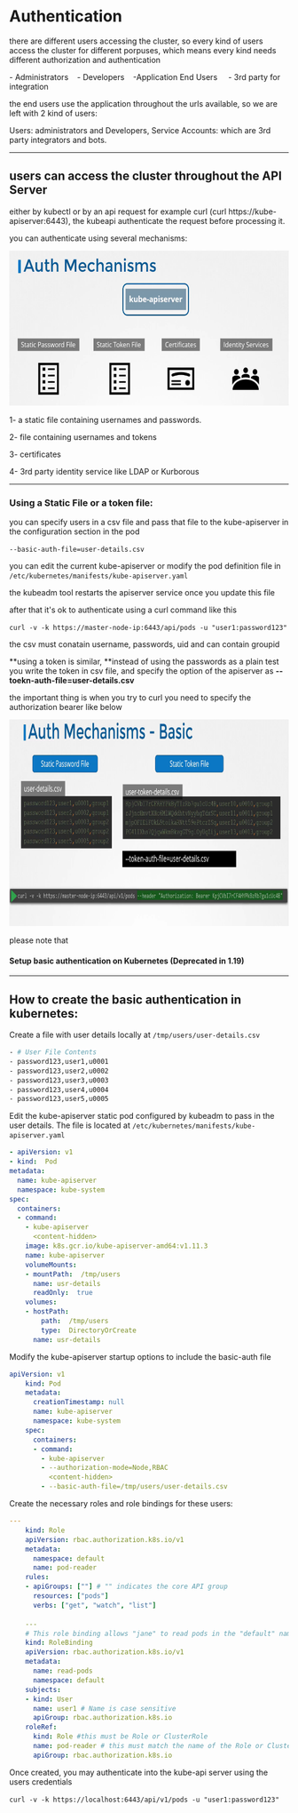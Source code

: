 # Authentication

there are different users accessing the cluster, so every kind of users access the cluster for different porpuses, which means every kind needs different authorization and authentication

\- Administrators    - Developers    -Application End Users     - 3rd party for integration

the end users use the application throughout the urls available, so we are left with 2 kind of users:

Users: administrators and Developers, Service Accounts: which are 3rd party integrators and bots.

* * *

## users can access the cluster throughout the API Server

either by kubectl or by an api request for example curl (curl https://kube-apiserver:6443), the kubeapi authenticate the request before processing it.

you can authenticate using several mechanisms:

<img src="../../_resources/2eb4581aa5167e99dfb777456db26a42.png" alt="2eb4581aa5167e99dfb777456db26a42.png" width="604" height="279">

1- a static file containing usernames and passwords.

2- file containing usernames and tokens 

3- certificates

4- 3rd party identity service like LDAP or Kurborous 

* * *

### Using a Static File or a token file:

you can specify users in a csv file and pass that file to the kube-apiserver in the configuration section in the pod

`--basic-auth-file=user-details.csv`

you can edit the current kube-apiserver or modify the pod definition file in `/etc/kubernetes/manifests/kube-apiserver.yaml`

the kubeadm tool restarts the apiserver service once you update this file

after that it's ok to authenticate using a curl command like this 

`curl -v -k https://master-node-ip:6443/api/pods -u "user1:password123"`

the csv must conatain username, passwords, uid and can contain groupid

**using a token is similar, **instead of using the passwords as a plain test you write the token in csv file, and specify the option of the apiserver as **--toekn-auth-file=user-details.csv**

the important thing is when you try to curl you need to specify the authorization bearer like below

<img src="../../_resources/dfb0bbdc11f339a463585cbc63b40a48.png" alt="dfb0bbdc11f339a463585cbc63b40a48.png" width="834" height="372">

please note that 

#### Setup basic authentication on Kubernetes (Deprecated in 1.19)

* * *

## How to create the basic authentication in kubernetes:

Create a file with user details locally at `/tmp/users/user-details.csv`

```BASH
- # User File Contents
- password123,user1,u0001
- password123,user2,u0002
- password123,user3,u0003
- password123,user4,u0004
- password123,user5,u0005
```

Edit the kube-apiserver static pod configured by kubeadm to pass in the user details. The file is located at `/etc/kubernetes/manifests/kube-apiserver.yaml`

```YAML
- apiVersion: v1
- kind:  Pod
metadata:
  name: kube-apiserver
  namespace: kube-system
spec:
  containers:
  - command:
    - kube-apiserver
      <content-hidden>
    image: k8s.gcr.io/kube-apiserver-amd64:v1.11.3
    name: kube-apiserver
    volumeMounts:
    - mountPath:  /tmp/users
      name: usr-details
      readOnly:  true
    volumes:
    - hostPath:
        path:  /tmp/users
        type:  DirectoryOrCreate
      name: usr-details
```

Modify the kube-apiserver startup options to include the basic-auth file

```YAML
apiVersion: v1
    kind: Pod
    metadata:
      creationTimestamp: null
      name: kube-apiserver
      namespace: kube-system
    spec:
      containers:
      - command:
        - kube-apiserver
        - --authorization-mode=Node,RBAC
          <content-hidden>
        - --basic-auth-file=/tmp/users/user-details.csv
```

Create the necessary roles and role bindings for these users:

```YAML
---
    kind: Role
    apiVersion: rbac.authorization.k8s.io/v1
    metadata:
      namespace: default
      name: pod-reader
    rules:
    - apiGroups: [""] # "" indicates the core API group
      resources: ["pods"]
      verbs: ["get", "watch", "list"]
     
    ---
    # This role binding allows "jane" to read pods in the "default" namespace.
    kind: RoleBinding
    apiVersion: rbac.authorization.k8s.io/v1
    metadata:
      name: read-pods
      namespace: default
    subjects:
    - kind: User
      name: user1 # Name is case sensitive
      apiGroup: rbac.authorization.k8s.io
    roleRef:
      kind: Role #this must be Role or ClusterRole
      name: pod-reader # this must match the name of the Role or ClusterRole you wish to bind to
      apiGroup: rbac.authorization.k8s.io
```

Once created, you may authenticate into the kube-api server using the users credentials

`curl -v -k https://localhost:6443/api/v1/pods -u "user1:password123"`